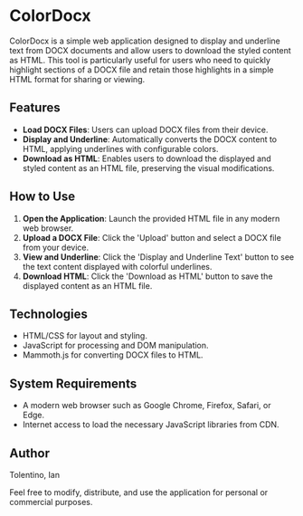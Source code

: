 # ColorDocx

ColorDocx is a simple web application designed to display and underline text from DOCX documents and allow users to download the styled content as HTML. This tool is particularly useful for users who need to quickly highlight sections of a DOCX file and retain those highlights in a simple HTML format for sharing or viewing.

## Features

- **Load DOCX Files**: Users can upload DOCX files from their device.
- **Display and Underline**: Automatically converts the DOCX content to HTML, applying underlines with configurable colors.
- **Download as HTML**: Enables users to download the displayed and styled content as an HTML file, preserving the visual modifications.

## How to Use

1. **Open the Application**: Launch the provided HTML file in any modern web browser.
2. **Upload a DOCX File**: Click the 'Upload' button and select a DOCX file from your device.
3. **View and Underline**: Click the 'Display and Underline Text' button to see the text content displayed with colorful underlines.
4. **Download HTML**: Click the 'Download as HTML' button to save the displayed content as an HTML file.

## Technologies

- HTML/CSS for layout and styling.
- JavaScript for processing and DOM manipulation.
- Mammoth.js for converting DOCX files to HTML.

## System Requirements

- A modern web browser such as Google Chrome, Firefox, Safari, or Edge.
- Internet access to load the necessary JavaScript libraries from CDN.

## Author
Tolentino, Ian

Feel free to modify, distribute, and use the application for personal or commercial purposes.

